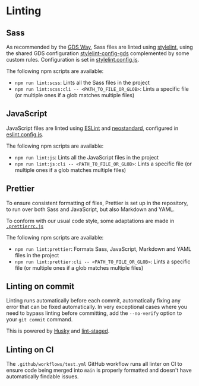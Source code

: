 # Linting

## Sass

As recommended by the [GDS Way][gds-way-css-linting], Sass files are linted using [stylelint], using the shared GDS configuration [stylelint-config-gds] complemented by some custom rules. Configuration is set in [stylelint.config.js](../stylelint.config.js).

The following npm scripts are available:

- `npm run lint:scss`: Lints all the Sass files in the project
- `npm run lint:scss:cli -- <PATH_TO_FILE_OR_GLOB>`: Lints a specific file (or multiple ones if a glob matches multiple files)

[gds-way-css-linting]: https://gds-way.digital.cabinet-office.gov.uk/manuals/programming-languages/css.html#linting
[stylelint]: https://stylelint.io/
[stylelint-config-gds]: https://github.com/alphagov/stylelint-config-gds/

## JavaScript

JavaScript files are linted using [ESLint] and [neostandard], configured in [eslint.config.js](../eslint.config.js).

The following npm scripts are available:

- `npm run lint:js`: Lints all the JavaScript files in the project
- `npm run lint:js:cli -- <PATH_TO_FILE_OR_GLOB>`: Lints a specific file (or multiple ones if a glob matches multiple files)

[ESLint]: https://eslint.org/
[neostandard]: https://github.com/neostandard/neostandard

## Prettier

To ensure consistent formatting of files, Prettier is set up in the repository, to run over both Sass and JavaScript, but also Markdown and YAML.

To conform with our usual code style, some adaptations are made in [`.prettierrc.js`](.prettierrc.js)

The following npm scripts are available:

- `npm run lint:prettier`: Formats Sass, JavaScript, Markdown and YAML files in the project
- `npm run lint:prettier:cli -- <PATH_TO_FILE_OR_GLOB>`: Lints a specific file (or multiple ones if a glob matches multiple files)

## Linting on commit

Linting runs automatically before each commit, automatically fixing any error that can be fixed automatically.
In very exceptional cases where you need to bypass linting before committing, add the `--no-verify` option
to your `git commit` command.

This is powered by [Husky] and [lint-staged].

[Husky]: https://typicode.github.io/husky/
[lint-staged]: https://github.com/lint-staged/lint-staged

## Linting on CI

The `.github/workflows/test.yml` GitHub workflow runs all linter on CI to ensure code being merged into `main` is properly formatted and doesn't have automatically findable issues.
